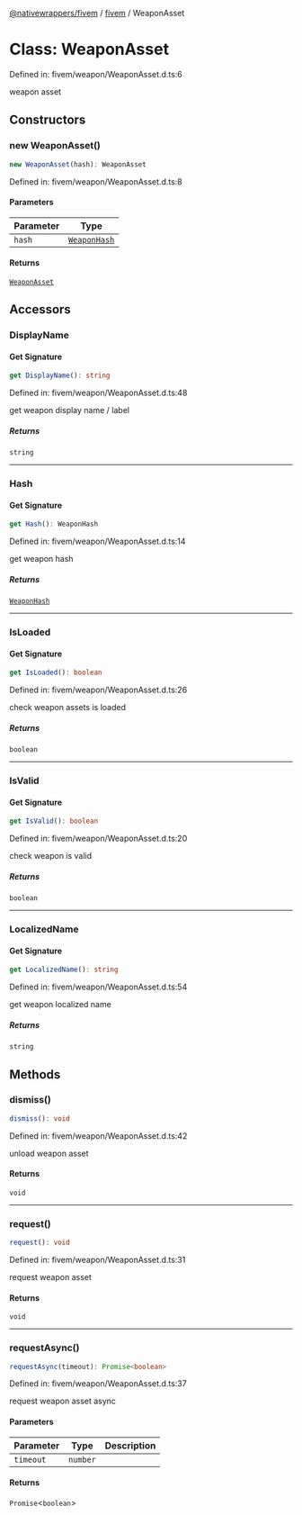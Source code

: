 [@nativewrappers/fivem](../../README.md) / [fivem](../README.md) / WeaponAsset

# Class: WeaponAsset

Defined in: fivem/weapon/WeaponAsset.d.ts:6

weapon asset

## Constructors

### new WeaponAsset()

```ts
new WeaponAsset(hash): WeaponAsset
```

Defined in: fivem/weapon/WeaponAsset.d.ts:8

#### Parameters

| Parameter | Type |
| ------ | ------ |
| `hash` | [`WeaponHash`](../enumerations/WeaponHash.md) |

#### Returns

[`WeaponAsset`](WeaponAsset.md)

## Accessors

### DisplayName

#### Get Signature

```ts
get DisplayName(): string
```

Defined in: fivem/weapon/WeaponAsset.d.ts:48

get weapon display name / label

##### Returns

`string`

***

### Hash

#### Get Signature

```ts
get Hash(): WeaponHash
```

Defined in: fivem/weapon/WeaponAsset.d.ts:14

get weapon hash

##### Returns

[`WeaponHash`](../enumerations/WeaponHash.md)

***

### IsLoaded

#### Get Signature

```ts
get IsLoaded(): boolean
```

Defined in: fivem/weapon/WeaponAsset.d.ts:26

check weapon assets is loaded

##### Returns

`boolean`

***

### IsValid

#### Get Signature

```ts
get IsValid(): boolean
```

Defined in: fivem/weapon/WeaponAsset.d.ts:20

check weapon is valid

##### Returns

`boolean`

***

### LocalizedName

#### Get Signature

```ts
get LocalizedName(): string
```

Defined in: fivem/weapon/WeaponAsset.d.ts:54

get weapon localized name

##### Returns

`string`

## Methods

### dismiss()

```ts
dismiss(): void
```

Defined in: fivem/weapon/WeaponAsset.d.ts:42

unload weapon asset

#### Returns

`void`

***

### request()

```ts
request(): void
```

Defined in: fivem/weapon/WeaponAsset.d.ts:31

request weapon asset

#### Returns

`void`

***

### requestAsync()

```ts
requestAsync(timeout): Promise<boolean>
```

Defined in: fivem/weapon/WeaponAsset.d.ts:37

request weapon asset async

#### Parameters

| Parameter | Type | Description |
| ------ | ------ | ------ |
| `timeout` | `number` |  |

#### Returns

`Promise`\<`boolean`\>
